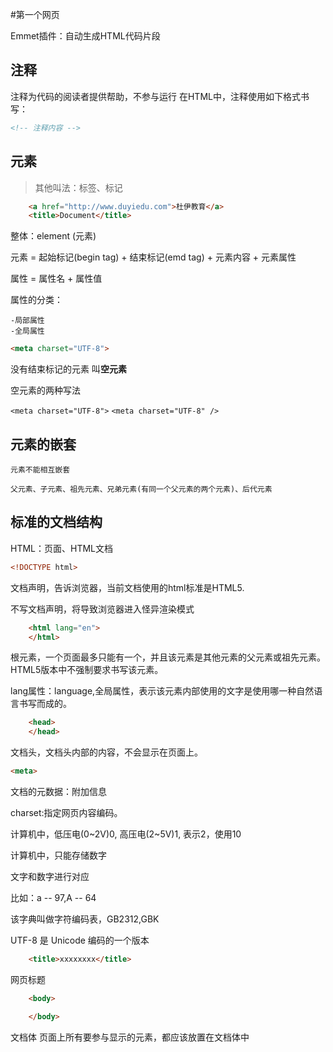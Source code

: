 #第一个网页

Emmet插件：自动生成HTML代码片段

## 注释
注释为代码的阅读者提供帮助，不参与运行
在HTML中，注释使用如下格式书写：

```html
<!-- 注释内容 -->
```

## 元素

>其他叫法：标签、标记

```html
    <a href="http://www.duyiedu.com">杜伊教育</a>
    <title>Document</title>
```

整体：element (元素)

元素 = 起始标记(begin tag) + 结束标记(emd tag) + 元素内容 + 元素属性

属性 = 属性名 + 属性值

属性的分类：

    -局部属性
    -全局属性


```html
<meta charset="UTF-8">
```
没有结束标记的元素 叫**空元素**

空元素的两种写法

```<meta charset="UTF-8">```
```<meta charset="UTF-8" />```

## 元素的嵌套

    元素不能相互嵌套

    父元素、子元素、祖先元素、兄弟元素(有同一个父元素的两个元素)、后代元素




## 标准的文档结构

HTML：页面、HTML文档

```html
<!DOCTYPE html>
```
文档声明，告诉浏览器，当前文档使用的html标准是HTML5.

不写文档声明，将导致浏览器进入怪异渲染模式


```html
    <html lang="en">
    </html>
```
根元素，一个页面最多只能有一个，并且该元素是其他元素的父元素或祖先元素。HTML5版本中不强制要求书写该元素。


lang属性：language,全局属性，表示该元素内部使用的文字是使用哪一种自然语言书写而成的。


```html
    <head>
    </head>
```

文档头，文档头内部的内容，不会显示在页面上。


```html
<meta>
```

文档的元数据：附加信息

charset:指定网页内容编码。

计算机中，低压电(0~2V)0, 高压电(2~5V)1, 表示2，使用10

计算机中，只能存储数字

文字和数字进行对应

比如：a -- 97,A -- 64

该字典叫做字符编码表，GB2312,GBK

UTF-8 是 Unicode 编码的一个版本

```html
    <title>xxxxxxxx</title>
```
网页标题


```html
    <body>

    </body>
```
文档体 页面上所有要参与显示的元素，都应该放置在文档体中